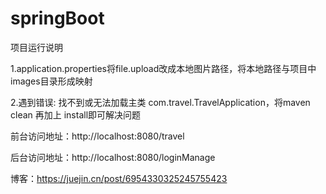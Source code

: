 # springBoot
项目运行说明

1.application.properties将file.upload改成本地图片路径，将本地路径与项目中images目录形成映射

2.遇到错误: 找不到或无法加载主类 com.travel.TravelApplication，将maven clean 再加上 install即可解决问题

前台访问地址：http://localhost:8080/travel

后台访问地址：http://localhost:8080/loginManage

博客：https://juejin.cn/post/6954330325245755423
